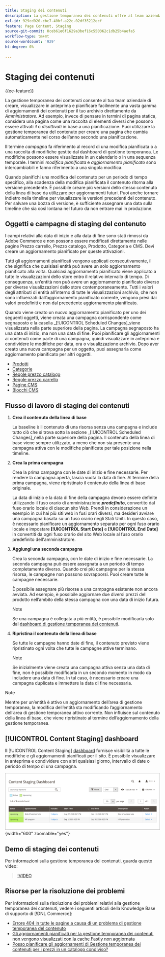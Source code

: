 ```yaml
---
title: Staging dei contenuti
description: La gestione temporanea dei contenuti offre al team aziendale la possibilità di creare, visualizzare in anteprima e pianificare facilmente un’ampia gamma di aggiornamenti dei contenuti per il tuo archivio direttamente dall’amministratore.
exl-id: 929cd020-cbc7-40bf-a22c-02df35212ecf
feature: Page Content, Staging
source-git-commit: 0ceb61e6f1629a3bef16c550362c1db25b4aefa5
workflow-type: tm+mt
source-wordcount: '929'
ht-degree: 0%

---
```


# Staging dei contenuti

{{ee-feature}}

La gestione temporanea dei contenuti consente al tuo team aziendale di creare, visualizzare in anteprima e pianificare facilmente una vasta gamma di aggiornamenti dei contenuti per il tuo archivio direttamente da _Amministratore_. Ad esempio, invece di pensare in termini di pagina statica, considera una pagina come una raccolta di elementi diversi che possono essere attivati _il_ o _disattivati_ in base a una pianificazione. Puoi utilizzare la gestione temporanea del contenuto per creare una pagina che cambia automaticamente nel corso dell’anno secondo una pianificazione.

Il termine _campagna_ fa riferimento al record di una modifica pianificata o a una raccolta di modifiche gestite dal dashboard di gestione temporanea. Le modifiche possono essere visualizzate in un calendario o in una sequenza temporale. I termini _modifica pianificata_ e _aggiornamento pianificato_ sono intercambiabili e fanno riferimento a una singola modifica.

Quando pianifichi una modifica del contenuto per un periodo di tempo specifico, alla scadenza della modifica pianificata il contenuto ritorna alla versione precedente. È possibile creare più versioni dello stesso contenuto della linea di base da utilizzare per aggiornamenti futuri. Puoi anche tornare indietro nella timeline per visualizzare le versioni precedenti del contenuto. Per salvare una bozza di versione, è sufficiente assegnare una data sulla timeline che sia così lontana nel futuro da non entrare mai in produzione.

## Oggetti e campagne di staging del contenuto

I campi relativi alla data di inizio e alla data di fine sono stati rimossi da Adobe Commerce e non possono essere modificati direttamente nelle pagine Prezzo carrello, Prezzo catalogo, Prodotto, Categoria e CMS. Devi creare un aggiornamento pianificato per queste attivazioni.

Tutti gli aggiornamenti pianificati vengono applicati consecutivamente, il che significa che qualsiasi entità può avere un solo aggiornamento pianificato alla volta. Qualsiasi aggiornamento pianificato viene applicato a tutte le visualizzazioni dello store entro il relativo intervallo di tempo. Di conseguenza, un’entità non può avere un aggiornamento pianificato diverso per diverse visualizzazioni dello store contemporaneamente. Tutti i valori degli attributi di entità all’interno di tutte le visualizzazioni archivio, che non sono influenzati dall’aggiornamento pianificato corrente, vengono presi dai valori predefiniti e non dal precedente aggiornamento pianificato.

Quando viene creato un nuovo aggiornamento pianificato per uno dei seguenti oggetti, viene creata una campagna corrispondente come segnaposto e la casella _[!UICONTROL Scheduled Changes]_viene visualizzata nella parte superiore della pagina. La campagna segnaposto ha una data di inizio, ma non una data di fine. Puoi pianificare gli aggiornamenti ai contenuti come parte di una campagna, quindi visualizzare in anteprima e condividere le modifiche per data, ora o visualizzazione archivio. Dopo aver creato una nuova campagna per un oggetto, puoi assegnarla come aggiornamento pianificato per altri oggetti.

- [Prodotti](../catalog/product-scheduled-changes.md)
- [Categorie](../catalog/category-scheduled-changes.md)
- [Regole prezzo catalogo](../merchandising-promotions/price-rule-catalog-scheduled-changes.md)
- [Regole prezzo carrello](../merchandising-promotions/price-rule-cart-scheduled-changes.md)
- [Pagine CMS](pages-workspace.md#scheduled-changes)
- [Blocchi CMS](blocks.md)

## Flusso di lavoro di staging dei contenuti

1. **Crea il contenuto della linea di base**

   La baseline è il contenuto di una risorsa senza una campagna e include tutto ciò che si trova sotto la sezione _[!UICONTROL Scheduled Changes]_nella parte superiore della pagina. Il contenuto della linea di base viene sempre utilizzato, a meno che non sia presente una campagna attiva con le modifiche pianificate per tale posizione nella timeline.

1. **Crea la prima campagna**

   Crea la prima campagna con le date di inizio e fine necessarie. Per rendere la campagna aperta, lascia vuota la data di fine. Al termine della prima campagna, viene ripristinato il contenuto della linea di base originale.

   La data di inizio e la data di fine della campagna devono essere definite utilizzando il fuso orario di amministrazione **_predefinito_**, convertito dal fuso orario locale di ciascun sito Web. Prendi in considerazione un esempio in cui hai più siti web in fusi orari diversi, ma desideri avviare una campagna basata su un fuso orario negli Stati Uniti. In questo caso, è necessario pianificare un aggiornamento separato per ogni fuso orario locale e impostare **[!UICONTROL Start Date]** e **[!UICONTROL End Date]** in convertiti da ogni fuso orario del sito Web locale al fuso orario predefinito dell&#39;amministratore.

1. **Aggiungi una seconda campagna**

   Crea la seconda campagna, con le date di inizio e fine necessarie. La seconda campagna può essere assegnata a un periodo di tempo completamente diverso. Quando crei più campagne per la stessa risorsa, le campagne non possono sovrapporsi. Puoi creare tutte le campagne necessarie.

   È possibile assegnare più risorse a una campagna esistente non ancora avviata. Ad esempio, è possibile aggiornare due diversi prezzi del prodotto nell’ambito della stessa campagna con una data di inizio futura.

   >[!NOTE]
   >
   >Se una campagna è collegata a più entità, è possibile modificarla solo dal [dashboard di gestione temporanea dei contenuti](content-staging-dashboard.md).

1. **Ripristina il contenuto della linea di base**

   Se tutte le campagne hanno date di fine, il contenuto previsto viene ripristinato ogni volta che tutte le campagne attive terminano.

   >[!NOTE]
   >
   >Se inizialmente viene creata una campagna attiva senza una data di fine, non è possibile modificarla in un secondo momento in modo da includere una data di fine. In tal caso, è necessario creare una campagna duplicata e immettere la data di fine necessaria.

>[!NOTE]
>
>Mentre per un’entità è attivo un aggiornamento dell’area di gestione temporanea, la modifica dell’entità sta modificando l’aggiornamento dell’area di gestione temporanea attivo corrente. Non influisce sul contenuto della linea di base, che viene ripristinato al termine dell’aggiornamento della gestione temporanea.

## [!UICONTROL Content Staging] dashboard

Il [!UICONTROL Content Staging] [dashboard](content-staging-dashboard.md) fornisce visibilità a tutte le modifiche e gli aggiornamenti pianificati per il sito. È possibile visualizzare in anteprima e condividere con altri qualsiasi giorno, intervallo di date o periodo di tempo di una campagna.

![Dashboard di gestione temporanea](./assets/content-staging-dashboard-grid.png){width="600" zoomable="yes"}

## Demo di staging dei contenuti

Per informazioni sulla gestione temporanea dei contenuti, guarda questo video:

>[!VIDEO](https://video.tv.adobe.com/v/343784?quality=12)

## Risorse per la risoluzione dei problemi

Per informazioni sulla risoluzione dei problemi relativi alla gestione temporanea dei contenuti, vedere i seguenti articoli della Knowledge Base di supporto di [!DNL Commerce]:

- [Errore 404 in tutte le pagine a causa di un problema di gestione temporanea del contenuto](https://experienceleague.adobe.com/docs/commerce-knowledge-base/kb/troubleshooting/site-down-or-unresponsive/error-404-on-all-pages-due-to-content-staging-issue.html)
- [Gli aggiornamenti pianificati per la gestione temporanea dei contenuti non vengono visualizzati con la cache Fastly non aggiornata](https://experienceleague.adobe.com/docs/commerce-knowledge-base/kb/troubleshooting/miscellaneous/scheduled-content-staging-updates-not-displayed-with-stale-fastly-cache.html)
- [Posso pianificare gli aggiornamenti di Gestione temporanea dei contenuti per i prezzi in un catalogo condiviso?](https://experienceleague.adobe.com/docs/commerce-knowledge-base/kb/faq/can-i-schedule-content-staging-updates-for-prices-in-a-shared-catalog.html)
